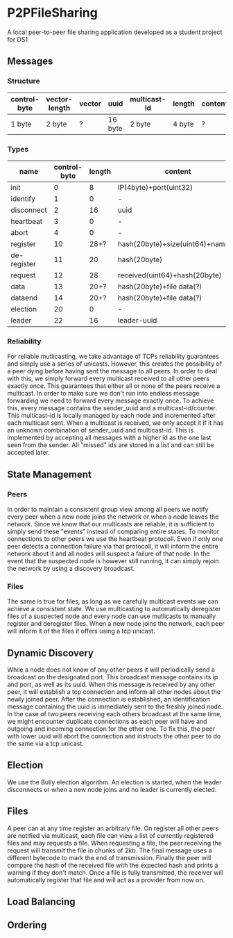 # P2PFileSharing
A local peer-to-peer file sharing application developed as a student project for DS1

## Messages
### Structure
|control-byte|vector-length|vector|uuid|multicast-id|length|content|
|------------|-------------|------|----|--|------|-------|
|1 byte|2 byte|?|16 byte|2 byte|4 byte|?|
### Types
|name|control-byte|length|content|
|----|------------|------|-------|
|init|0|8|IP(4byte)+port(uint32)|
|identify|1|0|-|
|disconnect|2|16|uuid|
|heartbeat|3|0|-|
|abort|4|0|-|
|register|10|28+?|hash(20byte)+size(uint64)+name(?)|
|de-register|11|20|hash(20byte)|
|request|12|28|received(uint64)+hash(20byte)|
|data|13|20+?|hash(20byte)+file data(?)|
|dataend|14|20+?|hash(20byte)+file data(?)|
|election|20|0|-|
|leader|22|16|leader-uuid|
### Reliability
For reliable mutlicasting, we take advantage of TCPs reliability guarantees and simply use a series of unicasts. However, this creates the possibility of a peer dying before having sent the message to all peers. In order to deal with this, we simply forward every multicast received to all other peers exactly once. This guarantees that either all or none of the peers receive a multicast. In order to make sure we don't run into endless message forwarding we need to forward every message exactly once. To achieve this, every message contains the sender_uuid and a multicast-id/counter. This multicast-id is locally managed by each node and incremented after each multicast sent. When a multicast is received, we only accept it if it has an unknown combination of sender_uuid and multicast-id. This is implemented by accepting all messages with a higher id as the one last seen from the sender. All "missed" ids are stored in a list and can still be accepted later.

## State Management
### Peers
In order to maintain a consistent group view among all peers we notify every peer when a new node joins the network or when a node leaves the network. Since we know that our multicasts are reliable, it is sufficient to simply send these "events" instead of comparing entire states. To monitor connections to other peers we use the heartbeat protocoll. Even if only one peer detects a connection failure via that protocoll, it will inform the entire network about it and all nodes will suspect a failure of that node. In the event that the suspected node is however still running, it can simply rejoin the network by using a discovery broadcast.
### Files
The same is true for files, as long as we carefully multicast events we can achieve a consistent state. We use multicasting to automatically deregister files of a suspected node and every node can use mutlicasts to manually register and deregister files. When a new node joins the network, each peer will inform it of the files it offers using a tcp unicast.

## Dynamic Discovery
While a node does not know of any other peers it will periodically send a broadcast on the designated port. This broadcast message contains its ip and port, as well as its uuid. When this message is received by any other peer, it will establish a tcp connection and inform all other nodes about the newly joined peer. After the connection is established, an identification message containing the uuid is immediately sent to the freshly joined node. In the case of two peers receiving each others broadcast at the same time, we might encounter duplicate connections as each peer will have and outgoing and incoming connection for the other one. To fix this, the peer with lower uuid will abort the connection and instructs the other peer to do the same via a tcp unicast.

## Election
We use the Bully election algorithm. An election is started, when the leader disconnects or when a new node joins and no leader is currently elected.

## Files
A peer can at any time register an arbitrary file. On register all other peers are notified via multicast, each file can view a list of currently registered files and may requests a file. When requesting a file, the peer receiving the request will transmit the file in chunks of 2kb. The final message uses a different bytecode to mark the end of transmission. Finally the peer will compare the hash of the received file with the expected hash and prints a warning if they don't match. Once a file is fully transmitted, the receiver will automatically register that file and will act as a provider from now on.

## Load Balancing

## Ordering
